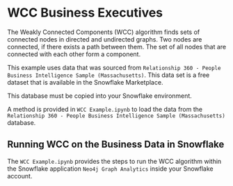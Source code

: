 # WCC Business Executives

The Weakly Connected Components (WCC) algorithm finds sets of connected nodes in directed and undirected graphs. Two nodes are connected, if there exists a path between them. The set of all nodes that are connected with each other form a component.

This example uses data that was sourced from `Relationship 360 - People Business Intelligence Sample (Massachusetts)`. This data set is a free dataset that is available in the Snowflake Marketplace.

This database must be copied into your Snowflake environment.

 A method is provided in `WCC Example.ipynb` to load the data from the `Relationship 360 - People Business Intelligence Sample (Massachusetts)` database.

## Running WCC on the Business Data in Snowflake

The `WCC Example.ipynb` provides the steps to run the WCC algorithm within the Snowflake application `Neo4j Graph Analytics` inside your Snowflake account.

